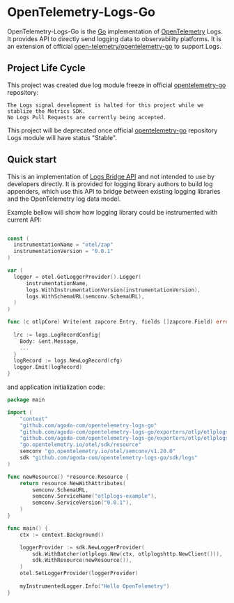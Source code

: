 # OpenTelemetry-Logs-Go

OpenTelemetry-Logs-Go is the [Go](https://golang.org) implementation of [OpenTelemetry](https://opentelemetry.io/) Logs.
It provides API to directly send logging data to observability platforms. It is an extension of official
[open-telemetry/opentelemetry-go](https://github.com/open-telemetry/opentelemetry-go) to support Logs.

## Project Life Cycle

This project was created due log module freeze in
official [opentelemetry-go](https://github.com/open-telemetry/opentelemetry-go) repository:

```
The Logs signal development is halted for this project while we stablize the Metrics SDK. 
No Logs Pull Requests are currently being accepted.
```

This project will be deprecated once official [opentelemetry-go](https://github.com/open-telemetry/opentelemetry-go)
repository Logs module will have status "Stable".

## Quick start

This is an implementation of [Logs Bridge API](https://opentelemetry.io/docs/specs/otel/logs/bridge-api/) and not
intended to use by developers directly. It is provided for logging library authors to build log appenders, which use
this API to bridge between existing logging libraries and the OpenTelemetry log data model.

Example bellow will show how logging library could be instrumented with current API:

```go

const (
  instrumentationName = "otel/zap"
  instrumentationVersion = "0.0.1"
)

var (
  logger = otel.GetLoggerProvider().Logger(
      instrumentationName,
      logs.WithInstrumentationVersion(instrumentationVersion),
      logs.WithSchemaURL(semconv.SchemaURL),
  )
)

func (c otlpCore) Write(ent zapcore.Entry, fields []zapcore.Field) error {
	
  lrc := logs.LogRecordConfig{
    Body: &ent.Message,
	...
  }
  logRecord := logs.NewLogRecord(cfg)
  logger.Emit(logRecord)
}
```

and application initialization code:

```go
package main

import (
	"context"
	"github.com/agoda-com/opentelemetry-logs-go"
	"github.com/agoda-com/opentelemetry-logs-go/exporters/otlp/otlplogs"
	"github.com/agoda-com/opentelemetry-logs-go/exporters/otlp/otlplogs/otlplogshttp"
	"go.opentelemetry.io/otel/sdk/resource"
	semconv "go.opentelemetry.io/otel/semconv/v1.20.0"
	sdk "github.com/agoda-com/opentelemetry-logs-go/sdk/logs"
)

func newResource() *resource.Resource {
	return resource.NewWithAttributes(
		semconv.SchemaURL,
		semconv.ServiceName("otlplogs-example"),
		semconv.ServiceVersion("0.0.1"),
	)
}

func main() {
	ctx := context.Background()

	loggerProvider := sdk.NewLoggerProvider(
		sdk.WithBatcher(otlplogs.New(ctx, otlplogshttp.NewClient())),
		sdk.WithResource(newResource()),
	)
	otel.SetLoggerProvider(loggerProvider)
	
	myInstrumentedLogger.Info("Hello OpenTelemetry")
}
```

